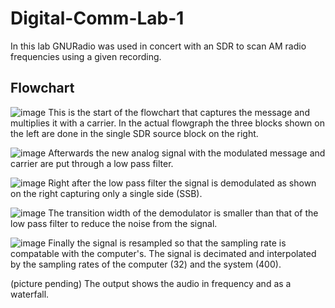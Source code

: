 # Digital-Comm-Lab-1

In this lab GNURadio was used in concert with an SDR to scan AM radio frequencies using a given recording.
## Flowchart
![image](https://github.com/blee0730/Digital-Comm-Lab-1/assets/130094173/156fd18f-3daf-4ef1-8300-4607a5aaaa07)
This is the start of the flowchart that captures the message and multiplies it with a carrier. In the actual flowgraph the three blocks shown on the left are done in the single SDR source block on the right.

![image](https://github.com/blee0730/Digital-Comm-Lab-1/assets/130094173/9398ec91-670e-41ed-a4cf-323f869a87b5)
Afterwards the new analog signal with the modulated message and carrier are put through a low pass filter.


![image](https://github.com/blee0730/Digital-Comm-Lab-1/assets/130094173/0f6d6146-5212-4f67-99a2-b59eb62604a0)
Right after the low pass filter the signal is demodulated as shown on the right capturing only a single side (SSB).


![image](https://github.com/blee0730/Digital-Comm-Lab-1/assets/130094173/e04079f2-5356-48f5-96f8-72292f31c853)
The transition width of the demodulator is smaller than that of the low pass filter to reduce the noise from the signal.


![image](https://github.com/blee0730/Digital-Comm-Lab-1/assets/130094173/2a309b5f-2f32-45f4-90c3-26f0d7c3d14b)
Finally the signal is resampled so that the sampling rate is compatable with the computer's. The signal is decimated and interpolated by the sampling rates of the computer (32) and the system (400).


(picture pending)
The output shows the audio in frequency and as a waterfall.

